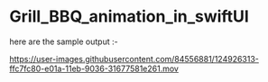 # Grill_BBQ_animation_in_swiftUI

here are the sample output :-




https://user-images.githubusercontent.com/84556881/124926313-ffc7fc80-e01a-11eb-9036-31677581e261.mov




